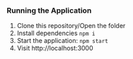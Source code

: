 ### Running the Application

1. Clone this repository/Open the folder
2. Install dependencies `npm i`
3. Start the application: `npm start`
4. Visit http://localhost:3000
